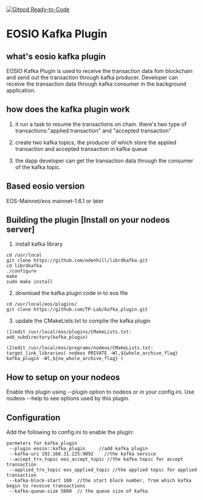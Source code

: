 [![Gitpod Ready-to-Code](https://img.shields.io/badge/Gitpod-Ready--to--Code-blue?logo=gitpod)](https://gitpod.io/#https://github.com/TP-Lab/kafka_plugin) 

# EOSIO Kafka Plugin
## what's eosio kafka plugin
EOSIO Kafka Plugin is used to receive the transaction data fom blockchain and send out the transaction through kafka producer. Developer can receive the transaction data through kafka consumer in the background application.

## how does the kafka plugin work

1. it run a task to resume the transactions on chain. there's two type of transactions:"applied transaction" and "accepted transaction"

2. create two kafka topics, the producer of which store the applied transaction and accepted transaction in kafka queue

3. the dapp developer can get the transaction data through the consumer of the kafka topic.

## Based eosio version
EOS-Mainnet/eos mainnet-1.6.1 or later

## Building the plugin [Install on your nodeos server]

1. install kafka library
```
cd /usr/local
git clone https://github.com/edenhill/librdkafka.git
cd librdkafka
./configure
make
sudo make install
```
2. download the kafka plugin code in to eos file
```
cd /usr/local/eos/plugins/
git clone https://github.com/TP-Lab/kafka_plugin.git
```
3. update the CMakeLists.txt to complie the kafka plugin 
```
(1)edit /usr/local/eos/plugins/CMakeLists.txt:
add_subdirectory(kafka_plugin)

(2)edit /usr/local/eos/programs/nodeos/CMakeLists.txt:
target_link_libraries( nodeos PRIVATE -Wl,${whole_archive_flag} kafka_plugin -Wl,${no_whole_archive_flag} )
```

## How to setup on your nodeos
Enable this plugin using --plugin option to nodeos or in your config.ini. Use nodeos --help to see options used by this plugin.

## Configuration
Add the following to config.ini to enable the plugin:
```
parmeters for kafka_plugin
 --plugin eosio::kafka_plugin     //add kafka plugin
 --kafka-uri 192.168.31.225:9092    //the kafka service 
 --accept_trx_topic eos_accept_topic //the kafka topic for accept transaction
 --applied_trx_topic eos_applied_topic //the applied topic for applied transaction
 --kafka-block-start 100  //the start block number, from which kafka begin to receive transactions
 --kafka-queue-size 5000  // the queue size of kafka
```
